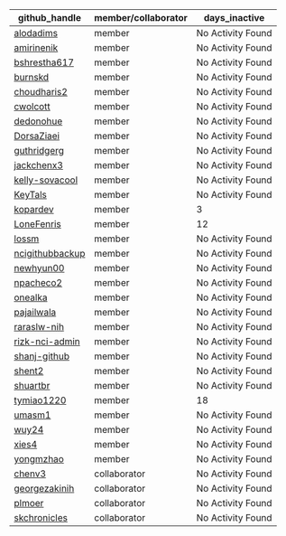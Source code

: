 
| github_handle   | member/collaborator | days_inactive |
|-----------------|----------------------|---------------|
| [alodadims](https://github.com/alodadims) | member               | No Activity Found |
| [amirinenik](https://github.com/amirinenik) | member               | No Activity Found |
| [bshrestha617](https://github.com/bshrestha617) | member               | No Activity Found |
| [burnskd](https://github.com/burnskd) | member               | No Activity Found |
| [choudharis2](https://github.com/choudharis2) | member               | No Activity Found |
| [cwolcott](https://github.com/cwolcott) | member               | No Activity Found |
| [dedonohue](https://github.com/dedonohue) | member               | No Activity Found |
| [DorsaZiaei](https://github.com/DorsaZiaei) | member               | No Activity Found |
| [guthridgerg](https://github.com/guthridgerg) | member               | No Activity Found |
| [jackchenx3](https://github.com/jackchenx3) | member               | No Activity Found |
| [kelly-sovacool](https://github.com/kelly-sovacool) | member               | No Activity Found |
| [KeyTals](https://github.com/KeyTals) | member               | No Activity Found |
| [kopardev](https://github.com/kopardev) | member               | 3             |
| [LoneFenris](https://github.com/LoneFenris) | member               | 12            |
| [lossm](https://github.com/lossm) | member               | No Activity Found |
| [ncigithubbackup](https://github.com/ncigithubbackup) | member               | No Activity Found |
| [newhyun00](https://github.com/newhyun00) | member               | No Activity Found |
| [npacheco2](https://github.com/npacheco2) | member               | No Activity Found |
| [onealka](https://github.com/onealka) | member               | No Activity Found |
| [pajailwala](https://github.com/pajailwala) | member               | No Activity Found |
| [raraslw-nih](https://github.com/raraslw-nih) | member               | No Activity Found |
| [rizk-nci-admin](https://github.com/rizk-nci-admin) | member               | No Activity Found |
| [shanj-github](https://github.com/shanj-github) | member               | No Activity Found |
| [shent2](https://github.com/shent2) | member               | No Activity Found |
| [shuartbr](https://github.com/shuartbr) | member               | No Activity Found |
| [tymiao1220](https://github.com/tymiao1220) | member               | 18            |
| [umasm1](https://github.com/umasm1) | member               | No Activity Found |
| [wuy24](https://github.com/wuy24) | member               | No Activity Found |
| [xies4](https://github.com/xies4) | member               | No Activity Found |
| [yongmzhao](https://github.com/yongmzhao) | member               | No Activity Found |
| [chenv3](https://github.com/chenv3) | collaborator         | No Activity Found |
| [georgezakinih](https://github.com/georgezakinih) | collaborator         | No Activity Found |
| [plmoer](https://github.com/plmoer) | collaborator         | No Activity Found |
| [skchronicles](https://github.com/skchronicles) | collaborator         | No Activity Found |
